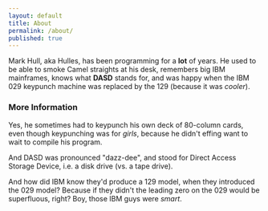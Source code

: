 ```yaml
---
layout: default
title: About
permalink: /about/
published: true
---
```


Mark Hull, aka Hulles, has been programming for a **lot** of years. He used to be able to smoke Camel straights at his desk, 
remembers big IBM mainframes, knows what **DASD** stands for, and was happy when the IBM 029 keypunch machine was replaced 
by the 129 (because it was *cooler*).

### More Information

Yes, he sometimes had to keypunch his own deck of 80-column cards, even though keypunching was for _girls_, 
because he didn't effing want to wait to compile his program.

And DASD was pronounced "dazz-dee", and stood for Direct Access Storage Device, i.e. a disk drive (vs. a tape drive).

And how did IBM know they'd produce a 129 model, when they introduced the 029 model? 
Because if they didn't the leading zero on the 029 would be superfluous, right? Boy, those IBM guys were _smart_.
